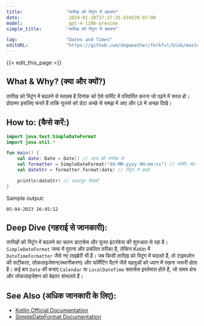 ```yaml
---
title:                "तारीख को स्ट्रिंग में बदलना"
date:                  2024-01-20T17:37:35.434539-07:00
model:                 gpt-4-1106-preview
simple_title:         "तारीख को स्ट्रिंग में बदलना"

tag:                  "Dates and Times"
editURL:              "https://github.com/dogweather/forkful/blob/master/content/hi/kotlin/converting-a-date-into-a-string.md"
---
```


{{< edit_this_page >}}

## What & Why? (क्या और क्यों?)
तारीख को स्ट्रिंग में बदलने से मतलब है दिनांक को ऐसे फॉर्मेट में परिवर्तित करना जो पढ़ने में सरल हो। प्रोग्रामर इसलिए करते हैं ताकि यूजर्स को डेटा अच्छे से समझ में आए और UI में अच्छा दिखे।

## How to: (कैसे करें:)
```kotlin
import java.text.SimpleDateFormat
import java.util.*

fun main() {
    val date: Date = Date() // आज की तारीख लें
    val formatter = SimpleDateFormat("dd-MM-yyyy HH:mm:ss") // फॉर्मेट सेट करें
    val dateStr = formatter.format(date) // स्ट्रिंग में बदलें

    println(dateStr) // आउटपुट दिखाएँ
}
```
Sample output:
```
05-04-2023 16:45:12
```

## Deep Dive (गहराई से जानकारी):
तारीखों को स्ट्रिंग में बदलने का चलन डाटाबेस और यूजर इंटरफेस की शुरुआत से रहा है। `SimpleDateFormat` जावा में पुराना और प्रचलित तरीका है, लेकिन Kotin में `DateTimeFormatter` जैसे नए लाइब्रेरी भी हैं। जब किसी तारीख़ को स्ट्रिंग में बदलते हैं, तो टाइमज़ोन की सटीकता, लोकलाइजेशन(स्थानीकरण) और फॉर्मैटिंग पैटर्न जैसे पहलुओं को ध्यान में रखना जरूरी होता है। कई बार `Date` की बजाए `Calendar` या `LocalDateTime` क्लासेस इस्तेमाल होते हैं, जो समय क्षेत्र और लोकलाइजेशन को बेहतर संभालते हैं।

## See Also (अधिक जानकारी के लिए):
- [Kotlin Official Documentation](https://kotlinlang.org/docs/reference/)
- [SimpleDateFormat Documentation](https://docs.oracle.com/javase/7/docs/api/java/text/SimpleDateFormat.html)
